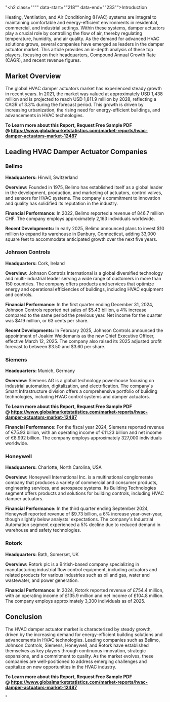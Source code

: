 "<h2 class="""" data-start=""218"" data-end=""233"">Introduction</h2>
<p class="""" data-start=""235"" data-end=""430""><span class=""relative -mx-px my-[-0.2rem] rounded px-px py-[0.2rem]"">Heating, Ventilation, and Air Conditioning (HVAC) systems are integral to maintaining comfortable and energy-efficient environments in residential, commercial, and industrial settings.</span> <span class=""relative -mx-px my-[-0.2rem] rounded px-px py-[0.2rem]"">Within these systems, damper actuators play a crucial role by controlling the flow of air, thereby regulating temperature, humidity, and air quality.</span> <span class=""relative -mx-px my-[-0.2rem] rounded px-px py-[0.2rem]"">As the demand for advanced HVAC solutions grows, several companies have emerged as leaders in the damper actuator market.</span> <span class=""relative -mx-px my-[-0.2rem] rounded px-px py-[0.2rem]"">This article provides an in-depth analysis of these top players, focusing on their headquarters, Compound Annual Growth Rate (CAGR), and recent revenue figures.</span></p>
<h2 class="""" data-start=""432"" data-end=""450"">Market Overview</h2>
<p class="""" data-start=""452"" data-end=""647""><span class=""relative -mx-px my-[-0.2rem] rounded px-px py-[0.2rem]"">The global HVAC damper actuators market has experienced steady growth in recent years.</span> <span class=""relative -mx-px my-[-0.2rem] rounded px-px py-[0.2rem]"">In 2021, the market was valued at approximately USD 1,438 million and is projected to reach USD 1,811.9 million by 2028, reflecting a CAGR of 3.3% during the forecast period.</span> <span class=""relative -mx-px my-[-0.2rem] rounded px-px py-[0.2rem]"">This growth is driven by increasing urbanization, the rising need for energy-efficient buildings, and advancements in HVAC technologies.</span> </p>
<p class="""" data-start=""452"" data-end=""647""><strong>To Learn more about this Report, Request Free Sample PDF @&nbsp;<a href=""https://www.globalmarketstatistics.com/market-reports/hvac-damper-actuators-market-12487"">https://www.globalmarketstatistics.com/market-reports/hvac-damper-actuators-market-12487</a></strong></p>
<h2 class="""" data-start=""649"" data-end=""690"">Leading HVAC Damper Actuator Companies</h2>
<h3 class="""" data-start=""692"" data-end=""702"">Belimo</h3>
<p class="""" data-start=""704"" data-end=""807""><strong data-start=""704"" data-end=""721"">Headquarters:</strong> <span class=""relative -mx-px my-[-0.2rem] rounded px-px py-[0.2rem]"">Hinwil, Switzerland</span></p>
<p class="""" data-start=""809"" data-end=""948""><strong data-start=""809"" data-end=""822"">Overview:</strong> <span class=""relative -mx-px my-[-0.2rem] rounded px-px py-[0.2rem]"">Founded in 1975, Belimo has established itself as a global leader in the development, production, and marketing of actuators, control valves, and sensors for HVAC systems.</span> <span class=""relative -mx-px my-[-0.2rem] rounded px-px py-[0.2rem]"">The company's commitment to innovation and quality has solidified its reputation in the industry.</span></p>
<p class="""" data-start=""950"" data-end=""1142""><strong data-start=""950"" data-end=""976"">Financial Performance:</strong> <span class=""relative -mx-px my-[-0.2rem] rounded px-px py-[0.2rem]"">In 2022, Belimo reported a revenue of 846.7 million CHF.</span> <span class=""relative -mx-px my-[-0.2rem] rounded px-px py-[0.2rem]"">The company employs approximately 2,163 individuals worldwide.</span></p>
<p class="""" data-start=""1144"" data-end=""1294""><strong data-start=""1144"" data-end=""1168"">Recent Developments:</strong> <span class=""relative -mx-px my-[-0.2rem] rounded px-px py-[0.2rem]"">In early 2025, Belimo announced plans to invest $10 million to expand its warehouse in Danbury, Connecticut, adding 33,000 square feet to accommodate anticipated growth over the next five years.</span></p>
<h3 class="""" data-start=""1296"" data-end=""1316"">Johnson Controls</h3>
<p class="""" data-start=""1318"" data-end=""1421""><strong data-start=""1318"" data-end=""1335"">Headquarters:</strong> <span class=""relative -mx-px my-[-0.2rem] rounded px-px py-[0.2rem]"">Cork, Ireland</span></p>
<p class="""" data-start=""1423"" data-end=""1562""><strong data-start=""1423"" data-end=""1436"">Overview:</strong> <span class=""relative -mx-px my-[-0.2rem] rounded px-px py-[0.2rem]"">Johnson Controls International is a global diversified technology and multi-industrial leader serving a wide range of customers in more than 150 countries.</span> <span class=""relative -mx-px my-[-0.2rem] rounded px-px py-[0.2rem]"">The company offers products and services that optimize energy and operational efficiencies of buildings, including HVAC equipment and controls.</span></p>
<p class="""" data-start=""1564"" data-end=""1756""><strong data-start=""1564"" data-end=""1590"">Financial Performance:</strong> <span class=""relative -mx-px my-[-0.2rem] rounded px-px py-[0.2rem]"">In the first quarter ending December 31, 2024, Johnson Controls reported net sales of $5.43 billion, a 4% increase compared to the same period the previous year.</span> <span class=""relative -mx-px my-[-0.2rem] rounded px-px py-[0.2rem]"">Net income for the quarter was $419 million, or 63 cents per share.</span></p>
<p class="""" data-start=""1758"" data-end=""1948""><strong data-start=""1758"" data-end=""1782"">Recent Developments:</strong> <span class=""relative -mx-px my-[-0.2rem] rounded px-px py-[0.2rem]"">In February 2025, Johnson Controls announced the appointment of Joakim Weidemanis as the new Chief Executive Officer, effective March 12, 2025.</span> <span class=""relative -mx-px my-[-0.2rem] rounded px-px py-[0.2rem]"">The company also raised its 2025 adjusted profit forecast to between $3.50 and $3.60 per share.</span> </p>
<h3 class="""" data-start=""1950"" data-end=""1961"">Siemens</h3>
<p class="""" data-start=""1963"" data-end=""2066""><strong data-start=""1963"" data-end=""1980"">Headquarters:</strong> <span class=""relative -mx-px my-[-0.2rem] rounded px-px py-[0.2rem]"">Munich, Germany</span></p>
<p class="""" data-start=""2068"" data-end=""2207""><strong data-start=""2068"" data-end=""2081"">Overview:</strong> <span class=""relative -mx-px my-[-0.2rem] rounded px-px py-[0.2rem]"">Siemens AG is a global technology powerhouse focusing on industrial automation, digitalization, and electrification.</span> <span class=""relative -mx-px my-[-0.2rem] rounded px-px py-[0.2rem]"">The company's Smart Infrastructure division offers a comprehensive portfolio of building technologies, including HVAC control systems and damper actuators.</span></p>
<p class="""" data-start=""2068"" data-end=""2207""><strong>To Learn more about this Report, Request Free Sample PDF @&nbsp;<a href=""https://www.globalmarketstatistics.com/market-reports/hvac-damper-actuators-market-12487"">https://www.globalmarketstatistics.com/market-reports/hvac-damper-actuators-market-12487</a></strong></p>
<p class="""" data-start=""2209"" data-end=""2401""><strong data-start=""2209"" data-end=""2235"">Financial Performance:</strong> <span class=""relative -mx-px my-[-0.2rem] rounded px-px py-[0.2rem]"">For the fiscal year 2024, Siemens reported revenue of &euro;75.93 billion, with an operating income of &euro;11.23 billion and net income of &euro;8.992 billion.</span> <span class=""relative -mx-px my-[-0.2rem] rounded px-px py-[0.2rem]"">The company employs approximately 327,000 individuals worldwide.</span></p>
<h3 class="""" data-start=""2403"" data-end=""2416"">Honeywell</h3>
<p class="""" data-start=""2418"" data-end=""2521""><strong data-start=""2418"" data-end=""2435"">Headquarters:</strong> <span class=""relative -mx-px my-[-0.2rem] rounded px-px py-[0.2rem]"">Charlotte, North Carolina, USA</span></p>
<p class="""" data-start=""2523"" data-end=""2662""><strong data-start=""2523"" data-end=""2536"">Overview:</strong> <span class=""relative -mx-px my-[-0.2rem] rounded px-px py-[0.2rem]"">Honeywell International Inc. is a multinational conglomerate company that produces a variety of commercial and consumer products, engineering services, and aerospace systems.</span> <span class=""relative -mx-px my-[-0.2rem] rounded px-px py-[0.2rem]"">Its Building Technologies segment offers products and solutions for building controls, including HVAC damper actuators.</span></p>
<p class="""" data-start=""2664"" data-end=""2856""><strong data-start=""2664"" data-end=""2690"">Financial Performance:</strong> <span class=""relative -mx-px my-[-0.2rem] rounded px-px py-[0.2rem]"">In the third quarter ending September 2024, Honeywell reported revenue of $9.73 billion, a 6% increase year-over-year, though slightly below analysts' expectations.</span> <span class=""relative -mx-px my-[-0.2rem] rounded px-px py-[0.2rem]"">The company's Industrial Automation segment experienced a 5% decline due to reduced demand in warehouse and safety technologies.</span></p>
<h3 class="""" data-start=""2858"" data-end=""2868"">Rotork</h3>
<p class="""" data-start=""2870"" data-end=""2973""><strong data-start=""2870"" data-end=""2887"">Headquarters:</strong> <span class=""relative -mx-px my-[-0.2rem] rounded px-px py-[0.2rem]"">Bath, Somerset, UK</span></p>
<p class="""" data-start=""2975"" data-end=""3074""><strong data-start=""2975"" data-end=""2988"">Overview:</strong> <span class=""relative -mx-px my-[-0.2rem] rounded px-px py-[0.2rem]"">Rotork plc is a British-based company specializing in manufacturing industrial flow control equipment, including actuators and related products for various industries such as oil and gas, water and wastewater, and power generation.</span></p>
<p class="""" data-start=""3076"" data-end=""3268""><strong data-start=""3076"" data-end=""3102"">Financial Performance:</strong> <span class=""relative -mx-px my-[-0.2rem] rounded px-px py-[0.2rem]"">In 2024, Rotork reported revenue of &pound;754.4 million, with an operating income of &pound;135.9 million and net income of &pound;104.8 million.</span> <span class=""relative -mx-px my-[-0.2rem] rounded px-px py-[0.2rem]"">The company employs approximately 3,300 individuals as of 2025.</span></p>
<h2 class="""" data-start=""3270"" data-end=""3283"">Conclusion</h2>
<p class="""" data-start=""3285"" data-end=""3450""><span class=""relative -mx-px my-[-0.2rem] rounded px-px py-[0.2rem]"">The HVAC damper actuator market is characterized by steady growth, driven by the increasing demand for energy-efficient building solutions and advancements in HVAC technologies.</span> <span class=""relative -mx-px my-[-0.2rem] rounded px-px py-[0.2rem]"">Leading companies such as Belimo, Johnson Controls, Siemens, Honeywell, and Rotork have established themselves as key players through continuous innovation, strategic expansions, and a commitment to quality.</span> <span class=""relative -mx-px my-[-0.2rem] rounded px-px py-[0.2rem]"">As the market evolves, these companies are well-positioned to address emerging challenges and capitalize on new opportunities in the HVAC industry.</span></p>
<p class="""" data-start=""3285"" data-end=""3450""><span class=""relative -mx-px my-[-0.2rem] rounded px-px py-[0.2rem]""><strong>To Learn more about this Report, Request Free Sample PDF @&nbsp;<a href=""https://www.globalmarketstatistics.com/market-reports/hvac-damper-actuators-market-12487"">https://www.globalmarketstatistics.com/market-reports/hvac-damper-actuators-market-12487</a></strong></span></p>"
